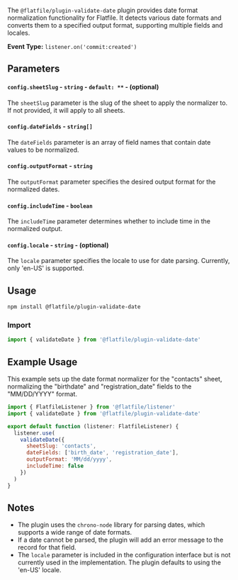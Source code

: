 <!-- START_INFOCARD -->

The `@flatfile/plugin-validate-date` plugin provides date format normalization functionality for Flatfile. It detects various date formats and converts them to a specified output format, supporting multiple fields and locales.

**Event Type:**
`listener.on('commit:created')`

<!-- END_INFOCARD -->

## Parameters

#### `config.sheetSlug` - `string` - `default: **` - (optional)
The `sheetSlug` parameter is the slug of the sheet to apply the normalizer to. If not provided, it will apply to all sheets.

#### `config.dateFields` - `string[]`
The `dateFields` parameter is an array of field names that contain date values to be normalized.

#### `config.outputFormat` - `string`
The `outputFormat` parameter specifies the desired output format for the normalized dates.

#### `config.includeTime` - `boolean`
The `includeTime` parameter determines whether to include time in the normalized output.

#### `config.locale` - `string` - (optional)
The `locale` parameter specifies the locale to use for date parsing. Currently, only 'en-US' is supported.

## Usage

```bash install
npm install @flatfile/plugin-validate-date
```

### Import

```js
import { validateDate } from '@flatfile/plugin-validate-date'
```

## Example Usage

This example sets up the date format normalizer for the "contacts" sheet, normalizing the "birthdate" and "registration_date" fields to the "MM/DD/YYYY" format.

```javascript
import { FlatfileListener } from '@flatfile/listener'
import { validateDate } from '@flatfile/plugin-validate-date'

export default function (listener: FlatfileListener) {
  listener.use(
    validateDate({
      sheetSlug: 'contacts',
      dateFields: ['birth_date', 'registration_date'],
      outputFormat: 'MM/dd/yyyy',
      includeTime: false
    })
  )
}
```

## Notes

- The plugin uses the `chrono-node` library for parsing dates, which supports a wide range of date formats.
- If a date cannot be parsed, the plugin will add an error message to the record for that field.
- The `locale` parameter is included in the configuration interface but is not currently used in the implementation. The plugin defaults to using the 'en-US' locale.
